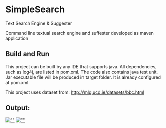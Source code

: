 # SimpleSearch
Text Search Engine &amp; Suggester

Command line textual search engine and suffester developed as maven application

## Build and Run
This project can be built by any IDE that supports java. All dependencies, such as log4j, are listed in pom.xml. The code also contains java test unit. Jar executable file will be produced in target folder. It is already configured at pom.xml. 

This project uses dataset from: http://mlg.ucd.ie/datasets/bbc.html

## Output:


[![""](https://drive.google.com/uc?id=1A9E0cz4zp1P7jDrex55RLWsXGp)]()
[![""](https://drive.google.com/uc?id=1PvNsY1868g7BAFim3zVpOY7lVLPFVi)]()
